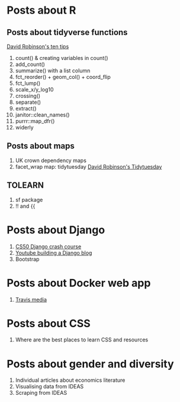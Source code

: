 # Posts about R

## Posts about tidyverse functions

[David Robinson's ten tips](https://www.youtube.com/watch?v=NDHSBUN_rVU)

1. 	count() & creating variables in count()
2. add_count()
3. summarize() with a list column
4. fct_reorder() + geom_col() + coord_flip
5. fct_lump()
6. scale_x/y_log10
7. crossing()
8. separate()
9. extract()
10. janitor::clean_names()
11. purrr::map_dfr()
12. widerly

## Posts about maps
1. UK crown dependency maps
2. facet_wrap map: tidytuesday [David Robinson's Tidytuesday](https://www.youtube.com/watch?v=5ub92c-5xFQ&t=119s)

## TOLEARN
1. sf package
2. !! and {{

# Posts about Django
1. [CS50 Django crash course](https://cs50.harvard.edu/web/2020/notes/3/)
2. [Youtube building a Django blog](https://www.youtube.com/watch?v=HWg3zXWwre8)
3. Bootstrap

# Posts about Docker web app
1. [Travis media](https://www.youtube.com/watch?v=i7ABlHngi1Q)

# Posts about CSS
1. Where are the best places to learn CSS and resources

# Posts about gender and diversity
1. Individual articles about economics literature
2. Visualising data from IDEAS
3. Scraping from IDEAS

